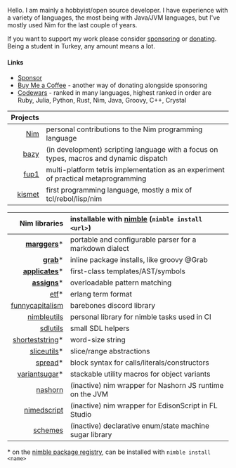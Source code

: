 Hello. I am mainly a hobbyist/open source developer. I have experience with a variety of languages, the most being with Java/JVM languages, but I've mostly used Nim for the last couple of years. 

If you want to support my work please consider [sponsoring](https://github.com/sponsors/metagn/) or [donating](https://www.buymeacoffee.com/metagn). Being a student in Turkey, any amount means a lot.


#### Links

* [Sponsor](https://github.com/sponsors/metagn/)
* [Buy Me a Coffee](https://www.buymeacoffee.com/metagn) - another way of donating alongside sponsoring
* [Codewars](https://www.codewars.com/users/metagn) - ranked in many languages, highest ranked in order are Ruby, Julia, Python, Rust, Nim, Java, Groovy, C++, Crystal

| Projects | |
| --: | :-- |
| [Nim](https://github.com/nim-lang/Nim/pulls?q=is%3Apr+author%3Ametagn) | personal contributions to the Nim programming language |
| [bazy](https://github.com/metagn/bazy) | (in development) scripting language with a focus on types, macros and dynamic dispatch |
| [fup1](https://github.com/metagn/fup1) | multi-platform tetris implementation as an experiment of practical metaprogramming |
| [kismet](https://github.com/metagn/kismet) | first programming language, mostly a mix of tcl/rebol/lisp/nim |

| Nim libraries | installable with [nimble](https://github.com/nim-lang/nimble) (`nimble install <url>`) | 
| --: | :-- |
| [**marggers**](https://github.com/metagn/marggers)* | portable and configurable parser for a markdown dialect |
| [**grab**](https://github.com/metagn/grab)* | inline package installs, like groovy @Grab |
| [**applicates**](https://github.com/metagn/applicates)* | first-class templates/AST/symbols |
| [**assigns**](https://github.com/metagn/assigns)* | overloadable pattern matching |
| [etf](https://github.com/metagn/etf)* | erlang term format |
| [funnycapitalism](https://github.com/metagn/funnycapitalism) | barebones discord library |
| [nimbleutils](https://github.com/metagn/nimbleutils) | personal library for nimble tasks used in CI |
| [sdlutils](https://github.com/metagn/sdlutils) | small SDL helpers |
| [shorteststring](https://github.com/metagn/shorteststring)* | word-size string |
| [sliceutils](https://github.com/metagn/sliceutils)* | slice/range abstractions |
| [spread](https://github.com/metagn/spread)* | block syntax for calls/literals/constructors |
| [variantsugar](https://github.com/metagn/variantsugar)* | stackable utility macros for object variants |
| [nashorn](https://github.com/metagn/nimnashorn) | (inactive) nim wrapper for Nashorn JS runtime on the JVM |
| [nimedscript](https://github.com/metagn/NimEdScript) | (inactive) nim wrapper for EdisonScript in FL Studio |
| [schemes](https://github.com/metagn/schemes) | (inactive) declarative enum/state machine sugar library |

\* on the [nimble package registry](https://github.com/nim-lang/packages), can be installed with `nimble install <name>`
